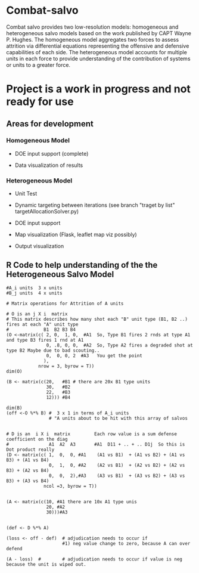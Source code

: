 # Combat-salvo

Combat salvo provides two low-resolution models: homogeneous and heterogeneous salvo models based on the work published by CAPT Wayne P. Hughes. The homogeneous model aggregates two forces to assess attrition via differential equations representing the offensive and defensive capabilities of each side. The heterogeneous model accounts for multiple units in each force to provide understanding of the contribution of systems or units to a greater force.  


# Project is a work in progress and not ready for use 

## Areas for development

### Homogeneous Model

* DOE input support (complete)

+ Data visualization of results 



### Heterogeneous Model

* Unit Test

+ Dynamic targeting between iterations (see branch "traget by list" targetAllocationSolver.py)

+ DOE input support

+ Map visualization (Flask, leaflet map viz possibly) 

+ Output visualization


## R Code to help understanding of the the Heterogeneous Salvo Model 

```
#A_i units  3 x units
#B_j units  4 x units

# Matrix operations for Attrition of A units

# O is an j X i  matrix 
# This matrix describes how many shot each "B" unit type (B1, B2 ..) fires at each "A" unit type 
#             B1  B2 B3 B4
(O <-matrix(c( 2, 0,  1, 0,  #A1  So, Type B1 fires 2 rnds at type A1 and type B3 fires 1 rnd at A1
               0, .8, 0, 0,  #A2  So, Type A2 fires a degraded shot at type B2 Maybe due to bad scouting..  
               0,  0, 0, 2  #A3   You get the point 
              ),
            nrow = 3, byrow = T))
dim(O)

(B <- matrix(c(20,   #B1 # there are 20x B1 type units
               30,   #B2
               22,   #B3
               12))) #B4 

dim(B)
(off <-O %*% B) #  3 x 1 in terms of A_i units 
                # "A units about to be hit with this array of salvos


# D is an  i X i  matrix         Each row value is a sum defense coefficient on the diag
#               A1  A2  A3       #A1  D11 + .. + .. D1j  So this is Dot product really 
(D <- matrix(c( 1,  0,  0, #A1    (A1 vs B1)  + (A1 vs B2) + (A1 vs B3) + (A1 vs B4)   
                0,  1,  0, #A2    (A2 vs B1)  + (A2 vs B2) + (A2 vs B3) + (A2 vs B4)  
                0,  0,  2),#A3    (A3 vs B1)  + (A3 vs B2) + (A3 vs B3) + (A3 vs B4)  
              ncol =3, byrow = T))


(A <- matrix(c(10, #A1 there are 10x A1 type unis
               20, #A2
               30)))#A3


(def <- D %*% A)

(loss <- off - def)  # adjudication needs to occur if 
                     #1) neg value change to zero, because A can over defend  

(A - loss)  #        # adjudication needs to occur if value is neg because the unit is wiped out. 

```


